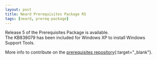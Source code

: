 ```yaml
---
layout: post
title: Neard Prerequisites Package R5
tags: [neard, prereq-package]
---
```


Release 5 of the Prerequisites Package is available.<br />
The KB838079 has been included for Windows XP to install Windows Support Tools.

More info to contribute on the [prerequisites repository](https://github.com/neard/prerequisites){:target="_blank"}.
